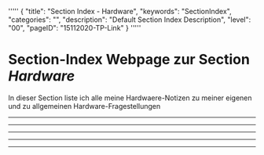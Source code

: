 '''''
{
"title": "Section Index - Hardware",
"keywords": "SectionIndex",
"categories": "",
"description": "Default Section Index Description",
"level": "00",
"pageID": "15112020-TP-Link"
}
'''''


<h1>Section-Index Webpage zur Section <i>Hardware</i></h1>

In dieser Section liste ich alle meine Hardwaere-Notizen zu meiner eigenen und zu allgemeinen Hardware-Fragestellungen

<hr><hr><hr><hr><hr>